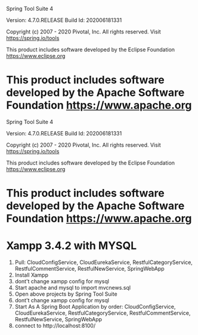 Spring Tool Suite 4 

Version: 4.7.0.RELEASE
Build Id: 202006181331

Copyright (c) 2007 - 2020 Pivotal, Inc.
All rights reserved. Visit https://spring.io/tools

This product includes software developed by the
Eclipse Foundation https://www.eclipse.org

This product includes software developed by the
Apache Software Foundation https://www.apache.org
================================================
Spring Tool Suite 4 

Version: 4.7.0.RELEASE
Build Id: 202006181331

Copyright (c) 2007 - 2020 Pivotal, Inc.
All rights reserved. Visit https://spring.io/tools

This product includes software developed by the
Eclipse Foundation https://www.eclipse.org

This product includes software developed by the
Apache Software Foundation https://www.apache.org
================================================
Xampp 3.4.2 with MYSQL
================================================
1. Pull: CloudConfigService, CloudEurekaService, RestfulCategoryService, RestfulCommentService, RestfulNewService, SpringWebApp
2. Install Xampp
3. dont't change xampp config for mysql
4. Start apache and mysql to import mvcnews.sql
5. Open above projects by Spring Tool Suite
6. dont't change xampp config for mysql
7. Start As A Spring Boot Application by order: CloudConfigService, CloudEurekaService, RestfulCategoryService, RestfulCommentService, RestfulNewService, SpringWebApp
8. connect to http://localhost:8100/